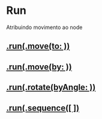 # Run

Atribuindo movimento ao node

## [.run(.move(to: ))](https://github.com/ghsumiyasu/Swift/blob/main/README-SpriteNode-RunMoveTo-br-pt.md)
## [.run(.move(by: ))](https://github.com/ghsumiyasu/Swift/blob/main/README-SpriteNode-RunMoveBy-br-pt.md)
## [.run(.rotate(byAngle: ))](https://github.com/ghsumiyasu/Swift/blob/main/README-SpriteNode-RunRotate-br-pt.md)
## [.run(.sequence([ ])](https://github.com/ghsumiyasu/Swift/blob/main/README-SpriteNode-RunSequence-br-pt.md)